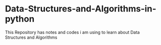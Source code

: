 # Data-Structures-and-Algorithms-in-python
This Repository has notes and codes i am using to learn about Data Structures and Algorithms
